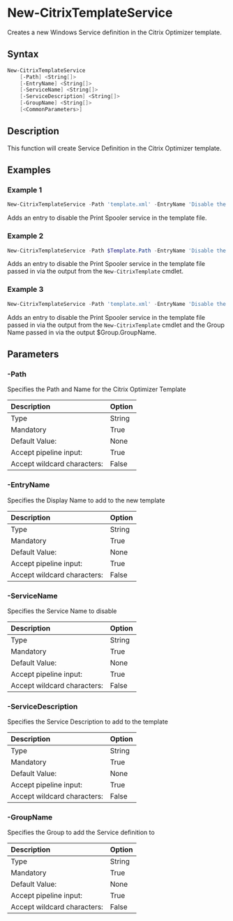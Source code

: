 # New-CitrixTemplateService

Creates a new Windows Service definition in the Citrix Optimizer template.

## Syntax

```PowerShell
New-CitrixTemplateService
    [-Path] <String[]>
    [-EntryName] <String[]>
    [-ServiceName] <String[]>
    [-ServiceDescription] <String[]>
    [-GroupName] <String[]>
    [<CommonParameters>]
```
## Description

This function will create Service Definition in the Citrix Optimizer template.

## Examples

### Example 1

```PowerShell
New-CitrixTemplateService -Path 'template.xml' -EntryName 'Disable the Print Spooler' -ServiceName 'spooler' -ServiceDescription 'Windows Print Service' -GroupName 'Group 1'
```

Adds an entry to disable the Print Spooler service in the template file.

### Example 2

```PowerShell
New-CitrixTemplateService -Path $Template.Path -EntryName 'Disable the Print Spooler' -ServiceName 'spooler' -ServiceDescription 'Windows Print Service' -GroupName 'Group 1'
```

Adds an entry to disable the Print Spooler service in the template file passed in via the output from the ```New-CitrixTemplate``` cmdlet.

### Example 3

```PowerShell
New-CitrixTemplateService -Path 'template.xml' -EntryName 'Disable the Print Spooler' -ServiceName 'spooler' -ServiceDescription 'Windows Print Service' -GroupName $Group.GroupName
```

Adds an entry to disable the Print Spooler service in the template file passed in via the output from the ```New-CitrixTemplate``` cmdlet and the Group Name passed in via the output $Group.GroupName.

## Parameters

### -Path

Specifies the Path and Name for the Citrix Optimizer Template

| Description | Option |
|:---|:---|
| Type    | String |
| Mandatory    | True |
| Default Value: | None |
| Accept pipeline input: | True |
| Accept wildcard characters: | False |

### -EntryName

Specifies the Display Name to add to the new template

| Description | Option |
|:---|:---|
| Type    | String |
| Mandatory    | True |
| Default Value: | None |
| Accept pipeline input: | True |
| Accept wildcard characters: | False |

### -ServiceName

Specifies the Service Name to disable

| Description | Option |
|:---|:---|
| Type    | String |
| Mandatory    | True |
| Default Value: | None |
| Accept pipeline input: | True |
| Accept wildcard characters: | False |

### -ServiceDescription

Specifies the Service Description to add to the template

| Description | Option |
|:---|:---|
| Type    | String |
| Mandatory    | True |
| Default Value: | None |
| Accept pipeline input: | True |
| Accept wildcard characters: | False |

### -GroupName

Specifies the Group to add the Service definition to

| Description | Option |
|:---|:---|
| Type    | String |
| Mandatory    | True |
| Default Value: | None |
| Accept pipeline input: | True |
| Accept wildcard characters: | False |
